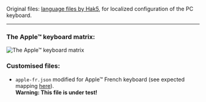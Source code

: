 
Original files: [language files by Hak5](https://github.com/hak5/bashbunny-payloads/tree/master/languages),
for localized configuration of the PC keyboard.

---
### The Apple™ keyboard matrix:

![The Apple™ keyboard matrix](https://github.com/th3m1s-42/Ducky-Scripts/blob/main/pictures/AppleKeyboardMatrix.png)

### Customised files:

- `apple-fr.json` modified for Apple™ French keyboard (see expected mapping
  [here](https://github.com/th3m1s-42/Ducky-Scripts/blob/main/pictures/screenshot001.png)).   
  **Warning: This file is under test!**

